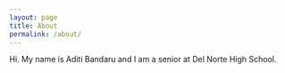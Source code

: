 ```yaml
---
layout: page
title: About
permalink: /about/
---
```


Hi. My name is Aditi Bandaru and I am a senior at Del Norte High School.


